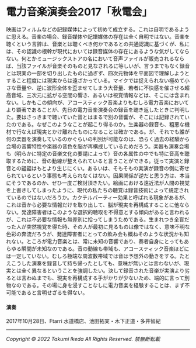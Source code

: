 # 電力音楽演奏会2017「秋電会」

映画はフィルムなどの記録媒体によって初めて成立する。これは自明であるように思える。音楽の場合、録音媒体や記譜媒体の存在は全く自明ではない。音楽を聴くという言辞は、音楽とは聴くべき何かであるとの共通認識に基づくが、私には、その認識の根幹が現代においては録音媒体の存在にあるような気がしてならない。何とかミュージックストアの名において音声ファイルが販売されるならば、当該ファイルが音楽そのものと見なされるに等しいが、言うまでもなく録音とは現実の一部を切り出したものに過ぎず、四次元物体を平面図で理解しようとすること程度には現実からは遠ざかっている。マイクでは捉えられない極めて小さな音量や、逆に波形全体を歪ませてしまう大音量、若者に不快感を催させる超高音域、三次元に拡がる空間の響き、あるいは視覚情報などは、そこには含まれない。しかもこの傾向が、アコースティック音楽よりもむしろ電力音楽においてより顕著であることが、先日の電力音楽演奏会の録音を聴き返したときに判明した。要はさっきまで聴いていた音とはまるで別の音響が、そこには記録されていたのである。なぜこのようなことが起こり得るのか。生楽器の録音も、粗悪な機材で行なえば現実とかけ離れたものになることは確かである。が、それでも誰が何の楽器を演奏しているのかぐらいの判別が可能なのは、恐らく過去の経験から会場の音響特性や楽器の音色を脳が再構成しているためだろう。楽器も演奏会場も（明らかに特定の音楽文化の要請によって）音の各属性の中でも特に音高を聴取するために、音の動線が整えられていると言うことができる。従って実演と録音との齟齬はもとより生じにくい。あるいは、そもそもの実演が録音の側に寄せられているという事態も考えられなくはない。因果関係が逆だと思う方は、本当にそうであるのか、ぜひ一度ご検討頂きたい。絵画における遠近法が人間の視覚を上書きしてしまったように、現代の私たちの聴覚は録音技術によって規定されているのではないだろうか。カクテルパーティー効果と呼ばれる現象があるが、これは音から必要な情報だけを取り出して、脳が現実を再構成することに他ならない。発達障害者はこのような選択的聴取を不得意とする傾向があると言われるが、これは不必要な情報も無差別に拾ってしまうためである。生まれつき全盲だった人が突然視覚を得た時、その人が最初に見るものは像ではなく、意味不明な色彩の奔流だろうが、発達障害者にとっての飲み会も概ねそのような状況かも知れない。ところが電力音楽とは、常に未知の音響であり、奏者自身にとってもあらゆる瞬間が未知なのである。音の動線も帯域も、アコースティック音楽ほどには一定していない。むしろ極端な周波数帯域では音は予想外の動きをする。たとえこうした演奏を録音して持ち帰ったとしても、意味が無いとは言わないが、現実とは全く異なるということを強調したい。決して録音された音楽が実演より劣るとは言わぬまでも、現実を再構成する手がかりが少ないため、端的に言って別物なのである。その場に身を浸すことなしに電力音楽を経験することは、まず不可能であると言明せざるを得ない。


#### 演奏
2017年10月28日、Ftarri 水道橋店、池田拓実・木下正道・多井智紀

---
*Copyright © 2022 Takumi Ikeda All Rights Reserved. 禁無断転載*